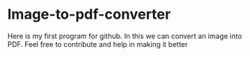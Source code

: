 # Image-to-pdf-converter
Here is my first program for github. In this we can convert an image into PDF. Feel free to contribute and help in making it better
